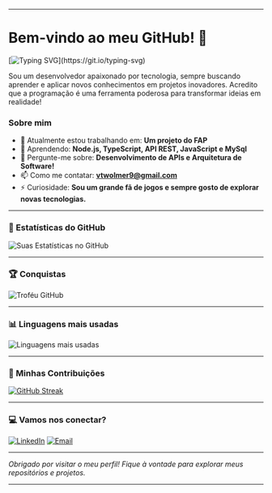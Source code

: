 

---

# Bem-vindo ao meu GitHub! 👋

[![Typing SVG](https://readme-typing-svg.demolab.com/?lines=Desenvolvedor+de+Software;Entusiasta+da+Tecnologia;Sempre+aprendendo+coisas+novas...)](https://git.io/typing-svg)

Sou um desenvolvedor apaixonado por tecnologia, sempre buscando aprender e aplicar novos conhecimentos em projetos inovadores. Acredito que a programação é uma ferramenta poderosa para transformar ideias em realidade!

### Sobre mim
- 🔭 Atualmente estou trabalhando em: **Um projeto do FAP**
- 🌱 Aprendendo: **Node.js, TypeScript, API REST, JavaScript e MySql**
- 💬 Pergunte-me sobre: **Desenvolvimento de APIs e Arquitetura de Software!**
- 📫 Como me contatar: **vtwolmer9@gmail.com**
- ⚡ Curiosidade: **Sou um grande fã de jogos e sempre gosto de explorar novas tecnologias.**

---

### 🌟 Estatísticas do GitHub

![Suas Estatísticas no GitHub](https://github-readme-stats.vercel.app/api?username=ramgund&show_icons=true&theme=radical)

---

### 🏆 Conquistas

![Troféu GitHub](https://github-profile-trophy.vercel.app/?username=ramgund&theme=monokai)

---

### 📊 Linguagens mais usadas

![Linguagens mais usadas](https://github-readme-stats.vercel.app/api/top-langs/?username=ramgund&layout=compact&theme=radical)

---

### 🚀 Minhas Contribuições

[![GitHub Streak](http://github-readme-streak-stats.herokuapp.com?user=ramgund&theme=radical&hide_border=true)](https://git.io/streak-stats)

---

### 💻 Vamos nos conectar?

[![LinkedIn](https://img.shields.io/badge/-LinkedIn-blue?style=flat-square&logo=Linkedin&logoColor=white&link=https://www.linkedin.com/in/vitor-wolmer-12a540291/)](https://www.linkedin.com/in/vitor-wolmer-12a540291/)
[![Email](https://img.shields.io/badge/-Email-red?style=flat-square&logo=gmail&logoColor=white&link=mailto:vtwolmer9@gmail.com)](mailto:vtwolmer9@gmail.com)

---

_Obrigado por visitar o meu perfil! Fique à vontade para explorar meus repositórios e projetos._

---

